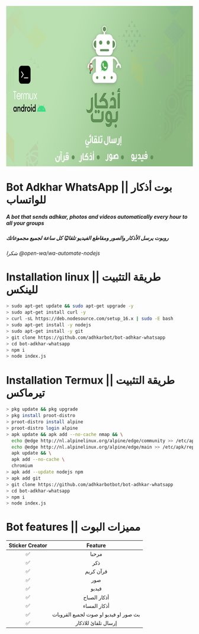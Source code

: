 

<p align="center">
  <img align="center" src="/bot-adkhar-termux-1-1536x864.png" alt="Logo" width="768" height="432">
</p>


#  Bot Adkhar WhatsApp || بوت أذكار للواتساب
##### A bot that sends adhkar, photos and videos automatically every hour to all your groups
##### روبوت يرسل الأذكار والصور ومقاطع الفيديو تلقائيًا كل ساعة لجميع مجموعاتك
###### شكرا @open-wa/wa-automate-nodejs
# Installation linux || طريقة التثبيت للينكس

```bash
> sudo apt-get update && sudo apt-get upgrade -y
> sudo apt-get install curl -y
> curl -sL https://deb.nodesource.com/setup_16.x | sudo -E bash 
> sudo apt-get install -y nodejs
> sudo apt-get install -y git
> git clone https://github.com/adhkarbot/bot-adhkar-whatsapp
> cd bot-adkhar-whatsapp
> npm i
> node index.js
```

# Installation Termux || طريقة التثبيت تيرماكس

```bash
> pkg update && pkg upgrade
> pkg install proot-distro
> proot-distro install alpine
> proot-distro login alpine
> apk update && apk add --no-cache nmap && \
  echo @edge http://nl.alpinelinux.org/alpine/edge/community >> /etc/apk/repositories && \
  echo @edge http://nl.alpinelinux.org/alpine/edge/main >> /etc/apk/repositories && \
  apk update && \
  apk add --no-cache \
  chromium
> apk add --update nodejs npm
> apk add git
> git clone https://github.com/adhkarbotbot/bot-adhkar-whatsapp
> cd bot-adkhar-whatsapp
> npm i
> node index.js
```









# Bot features || مميزات البوت

| Sticker Creator |                Feature           |
| :-------------: | :------------------------------: | 
|       ✅        | مرحبا                                |
|       ✅        | ذكر                                  |
|       ✅        | قرآن كريم                             |
|       ✅        | صور                                  |
|       ✅        | فيديو                                |
|       ✅        | أذكار الصباح                         |
|       ✅        | أذكار المساء                          |
|       ✅        | بث صور او فيديو او صوت لجميع القروبات |
|       ✅        | إرسال تلقائ للاذكار                   |










